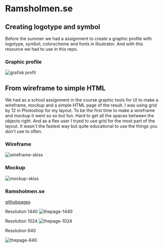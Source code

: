 # Ramsholmen.se

## Creating logotype and symbol
Before the summer we had a assignment to create a graphic profile with logotype, symbol, colorscheme and fonts in Illustrator. And with this resource we had to use in this repo.

### Graphic profile
![grafisk profil](https://user-images.githubusercontent.com/70426543/130205460-d45c89c7-3661-45f2-9d7d-20a27d9fe48d.JPG)

## From wireframe to simple HTML
We had as a school assignment in the course graphic tools for UI to make a wireframe, mockup and a simple HTML page of the result.
I was using grid by 12 in Photoshop for my layout. To be the first time to make a wireframe and mockup it went so so but fun. Hard to get all the spaces between the objects right.
And as a flex user I tryed to use grid for the most part of the layout. It wasn´t the fastest way but quite educational to use the things you don't use to often.

### Wireframe
![wireframe-skiss](https://user-images.githubusercontent.com/70426543/130206332-dbcab0e4-ac9b-4903-93d4-89bc6c7740d7.JPG)

### Mockup
![mockup-skiss](https://user-images.githubusercontent.com/70426543/130203320-7f858f13-88ed-4e8f-b2b1-5ee9bc3ab6fd.JPG)

### Ramsholmen.se
[githubpages](https://nicklas-holmqvist.github.io/ramsholmen/)

Resolution 1440
![thepage-1440](https://user-images.githubusercontent.com/70426543/130203651-f9a7c728-4a7e-42f2-a434-8894c707845d.png)

Resolution 1024
![thepage-1024](https://user-images.githubusercontent.com/70426543/130204404-8da88bc7-e94f-48c0-b456-04b56dad34e1.png)

Resolution 640

![thepage-640](https://user-images.githubusercontent.com/70426543/130204395-d76a6b78-23cd-4114-8331-a65af09d7e93.png)
